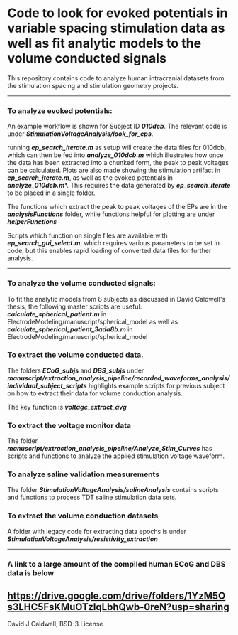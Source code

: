 # Code to look for evoked potentials in variable spacing stimulation data as well as fit analytic models to the volume conducted signals

This repository contains code to analyze human intracranial datasets from the stimulation spacing and stimulation geometry projects.

---

### To analyze evoked potentials:

An example workflow is shown for Subject ID ***010dcb***. The relevant code is under ***StimulationVoltageAnalysis/look_for_eps***.

running ***ep_search_iterate.m*** as setup will create the data files for 010dcb, which can then be fed into ***analyze_010dcb.m*** which illustrates how once the data has been extracted into a chunked form, the peak to peak voltages can be calculated. Plots are also made showing the stimulation artifact in ***ep_search_iterate.m***, as well as the evoked potentials in ***analyze_010dcb.m****. This requires the data generated by ***ep_search_iterate*** to be placed in a single folder.  

The functions which extract the peak to peak voltages of the EPs are in the ***analysisFunctions*** folder, while functions helpful for plotting are under ***helperFunctions***

Scripts which function on single files are available with ***ep_search_gui_select.m***, which requires various parameters to be set in code, but this enables rapid loading of converted data files for further analysis.

---

### To analyze the volume conducted signals:

To fit the analytic models from 8 subjects as discussed in David Caldwell's thesis, the following master scripts are useful:  ***calculate_spherical_patient.m*** in ElectrodeModeling/manuscript/spherical_model as well as
***calculate_spherical_patient_3ada8b.m*** in ElectrodeModeling/manuscript/spherical_model

### To extract the volume conducted data.

The folders ***ECoG_subjs*** and ***DBS_subjs*** under ***manuscript/extraction_analysis_pipeline/recorded_waveforms_analysis/individual_subject_scripts*** highlights example scripts for previous subject on how to extract their data for volume conduction analysis.

The key function is ***voltage_extract_avg***

### To extract the voltage monitor data

The folder ***manuscript/extraction_analysis_pipeline/Analyze_Stim_Curves*** has scripts and functions to analyze the applied stimulation voltage waveform.


### To analyze saline validation measurements

The folder ***StimulationVoltageAnalysis/salineAnalysis*** contains scripts and functions to process TDT saline stimulation data sets.

### To extract the volume conduction datasets

A folder with legacy code for extracting data epochs is under ***StimulationVoltageAnalysis/resistivity_extraction***

---
### A link to a large amount of the compiled human ECoG and DBS data is below
https://drive.google.com/drive/folders/1YzM5Os3LHC5FsKMuOTzIqLbhQwb-0reN?usp=sharing
---

David J Caldwell, BSD-3 License
